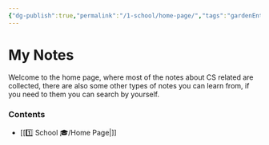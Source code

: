 ```yaml
---
{"dg-publish":true,"permalink":"/1-school/home-page/","tags":"gardenEntry"}
---
```



# My Notes
Welcome to the home page, where most of the notes about CS related are collected, there are also some other types of notes you can learn from, if you need to them you can search by yourself.


### Contents
* [[1️⃣ School 🎓/Home Page\|]]